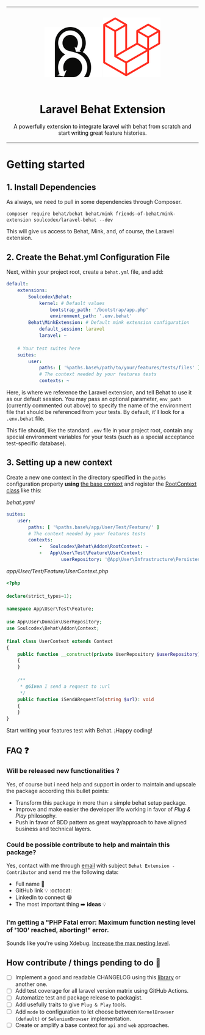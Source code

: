 <table align="center">
    <tr style="text-align: center;">
        <td align="center" width="9999">
            <img src="./doc/behat.png" width="150" alt="Project icon" style="margin: 25px auto; display: inline-block">
            <img src="./doc/laravel.png" width="150" alt="Project icon" style="margin: 25px auto; display: inline-block">

 <h1 style="color: black;">Laravel Behat Extension</h1>

<p style="color: black">A powerfully extension to integrate laravel with behat from scratch and start writing great feature histories.</p>
</td>
</tr>
</table>

# Getting started

## 1. Install Dependencies

As always, we need to pull in some dependencies through Composer.

```shell
composer require behat/behat behat/mink friends-of-behat/mink-extension soulcodex/laravel-behat --dev
```

This will give us access to Behat, Mink, and, of course, the Laravel extension.

## 2. Create the Behat.yml Configuration File

Next, within your project root, create a `behat.yml` file, and add:

```yaml
default:
    extensions:
        Soulcodex\Behat:
            kernel: # Default values
                bootstrap_path: '/bootstrap/app.php'
                environment_path: '.env.behat'
        Behat\MinkExtension: # Default mink extension configuration
            default_session: laravel
            laravel: ~

    # Your test suites here
    suites:
        user:
            paths: [ '%paths.base%/path/to/your/features/tests/files' ]
            # The context needed by your features tests
            contexts: ~
```

Here, is where we reference the Laravel extension, and tell Behat to use it as our default session. You may pass an
optional parameter, `env_path` (currently commented out above) to specify the name of the environment file that should
be referenced from your tests. By default, it'll look for a `.env.behat` file.

This file should, like the standard `.env` file in your project root, contain any special environment variables
for your tests (such as a special acceptance test-specific database).

## 3. Setting up a new context

Create a new one context in the directory specified in the `paths` configuration property **using**
[the base context](src/Addon/Context.php) and register the [RootContext class](src/Addon/RootContext.php) like this:

_behat.yaml_

```yaml
suites:
    user:
        paths: [ '%paths.base%/app/User/Test/Feature/' ]
        # The context needed by your features tests
        contexts:
            -   Soulcodex\Behat\Addon\RootContext: ~
            -   App\User\Test\Feature\UserContext:
                    userRepository: '@App\User\Infrastructure\Persistence\Eloquent\EloquentMySqlUserRepository'
```

_app/User/Test/Feature/UserContext.php_

```php
<?php

declare(strict_types=1);

namespace App\User\Test\Feature;

use App\User\Domain\UserRepository;
use Soulcodex\Behat\Addon\Context;

final class UserContext extends Context
{
    public function __construct(private UserRepository $userRepository)
    {
    }

    /**
     * @Given I send a request to :url
     */
    public function iSendARequestTo(string $url): void
    {
    }
}
```

Start writing your features test with Behat. ¡Happy coding!

## FAQ ❓

### Will be released new functionalities ?

Yes, of course but i need help and support in order to maintain and upscale the package according this bullet points:

* Transform this package in more than a simple behat setup package.
* Improve and make easier the developer life working in favor of *Plug & Play* philosophy.
* Push in favor of BDD pattern as great way/approach to have aligned business and technical layers.

### Could be possible contribute to help and maintain this package?

Yes, contact with me through [email](mailto:robertojosegn55@gmail.com) with subject `Behat Extension - Contributor` and
send me the following data:

* Full name 👋
* GitHub link 💡 :octocat:
* LinkedIn to connect 😁
* The most important thing ➡️ **ideas** 💡

### I'm getting a "PHP Fatal error: Maximum function nesting level of '100' reached, aborting!" error.

Sounds like you're using
Xdebug. [Increase the max nesting level](http://xdebug.org/docs/all_settings#max_nesting_level).

## How contribute / things pending to do 📄

- [ ] Implement a good and readable CHANGELOG using
  this [library](https://github.com/marcocesarato/php-conventional-changelog) or another one.
- [ ] Add test coverage for all laravel version matrix using GitHub Actions.
- [ ] Automatize test and package release to packagist.
- [ ] Add usefully traits to give `Plug & Play` tools.
- [ ] Add `mode` to configuration to let choose between `KernelBrowser (default)` or `SeleniumBrowser` implementation.
- [ ] Create or amplify a base context for `api` and `web` approaches.